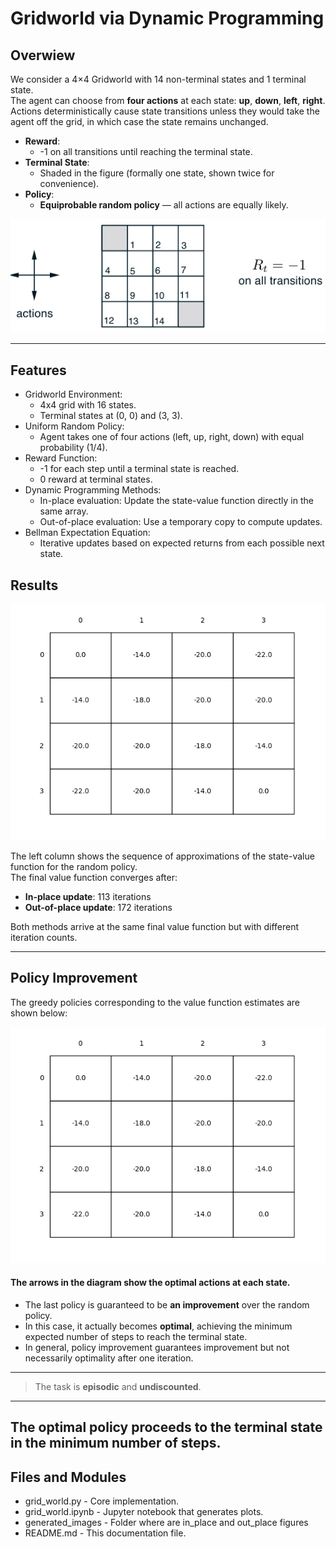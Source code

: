 # Gridworld via Dynamic Programming

## Overwiew

We consider a 4×4 Gridworld with 14 non-terminal states and 1 terminal state.  
The agent can choose from **four actions** at each state: **up**, **down**, **left**, **right**.  
Actions deterministically cause state transitions unless they would take the agent off the grid, in which case the state remains unchanged.

- **Reward**:  
  - -1 on all transitions until reaching the terminal state.
- **Terminal State**:  
  - Shaded in the figure (formally one state, shown twice for convenience).
- **Policy**:  
  - **Equiprobable random policy** — all actions are equally likely.

![Gridworld](book_images/Example_4_1.PNG)

---

## Features
- Gridworld Environment:
  - 4x4 grid with 16 states.
  - Terminal states at (0, 0) and (3, 3).
- Uniform Random Policy:
  - Agent takes one of four actions (left, up, right, down) with equal probability (1/4).
- Reward Function:
  - -1 for each step until a terminal state is reached.
  - 0 reward at terminal states.
- Dynamic Programming Methods:
  - In-place evaluation: Update the state-value function directly in the same array.
  - Out-of-place evaluation: Use a temporary copy to compute updates.
- Bellman Expectation Equation:
  - Iterative updates based on expected returns from each possible next state.

## Results

![Policy Evaluation](generated_images/figure_4_1_in_place.png)

The left column shows the sequence of approximations of the state-value function for the random policy.  
The final value function converges after:
- **In-place update**: 113 iterations
- **Out-of-place update**: 172 iterations

Both methods arrive at the same final value function but with different iteration counts.

---

## Policy Improvement

The greedy policies corresponding to the value function estimates are shown below:

![Policy Improvement](generated_images/figure_4_1_out_place.png)

#### The arrows in the diagram show the optimal actions at each state.

- The last policy is guaranteed to be **an improvement** over the random policy.
- In this case, it actually becomes **optimal**, achieving the minimum expected number of steps to reach the terminal state.
- In general, policy improvement guarantees improvement but not necessarily optimality after one iteration.

---

> The task is **episodic** and **undiscounted**.
---

The optimal policy proceeds to the terminal state in the minimum number of steps.
---

## Files and Modules
* grid_world.py	- Core implementation.
* grid_world.ipynb - Jupyter notebook that generates plots.
* generated_images - Folder where are in_place and out_place figures
* README.md	- This documentation file.


